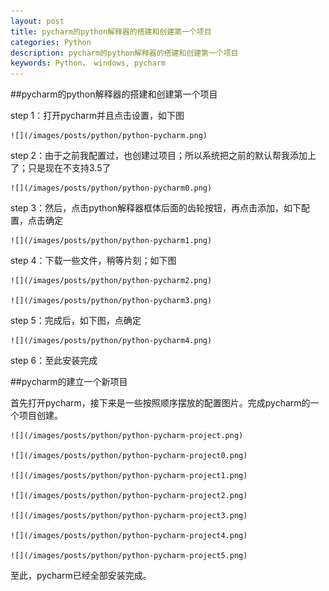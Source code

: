 ```yaml
---
layout: post
title: pycharm的python解释器的搭建和创建第一个项目
categories: Python
description: pycharm的python解释器的搭建和创建第一个项目
keywords: Python， windows, pycharm
---
```


##pycharm的python解释器的搭建和创建第一个项目

step 1：打开pycharm并且点击设置，如下图

	![](/images/posts/python/python-pycharm.png)

step 2：由于之前我配置过，也创建过项目；所以系统把之前的默认帮我添加上了；只是现在不支持3.5了

	![](/images/posts/python/python-pycharm0.png)

step 3：然后，点击python解释器框体后面的齿轮按钮，再点击添加，如下配置，点击确定

	![](/images/posts/python/python-pycharm1.png)

step 4：下载一些文件，稍等片刻；如下图

	![](/images/posts/python/python-pycharm2.png)

	![](/images/posts/python/python-pycharm3.png)

step 5：完成后，如下图，点确定

	![](/images/posts/python/python-pycharm4.png)

step 6：至此安装完成


##pycharm的建立一个新项目

首先打开pycharm，接下来是一些按照顺序摆放的配置图片。完成pycharm的一个项目创建。

	![](/images/posts/python/python-pycharm-project.png)

	![](/images/posts/python/python-pycharm-project0.png)

	![](/images/posts/python/python-pycharm-project1.png)

	![](/images/posts/python/python-pycharm-project2.png)

	![](/images/posts/python/python-pycharm-project3.png)

	![](/images/posts/python/python-pycharm-project4.png)

	![](/images/posts/python/python-pycharm-project5.png)


至此，pycharm已经全部安装完成。